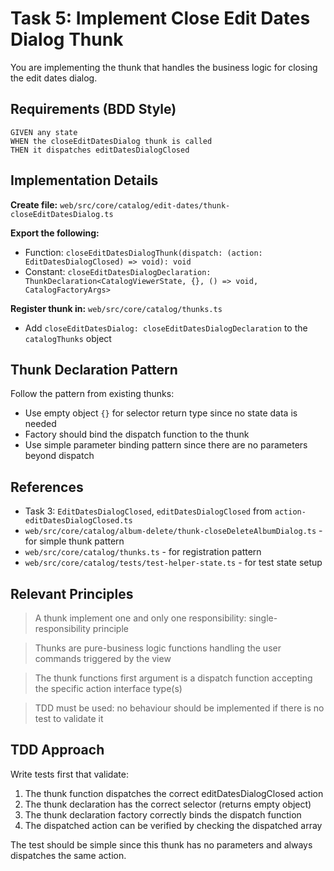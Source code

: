 # Task 5: Implement Close Edit Dates Dialog Thunk

You are implementing the thunk that handles the business logic for closing the edit dates dialog.

## Requirements (BDD Style)

```
GIVEN any state
WHEN the closeEditDatesDialog thunk is called
THEN it dispatches editDatesDialogClosed
```

## Implementation Details

**Create file:** `web/src/core/catalog/edit-dates/thunk-closeEditDatesDialog.ts`

**Export the following:**
- Function: `closeEditDatesDialogThunk(dispatch: (action: EditDatesDialogClosed) => void): void`
- Constant: `closeEditDatesDialogDeclaration: ThunkDeclaration<CatalogViewerState, {}, () => void, CatalogFactoryArgs>`

**Register thunk in:** `web/src/core/catalog/thunks.ts`
- Add `closeEditDatesDialog: closeEditDatesDialogDeclaration` to the `catalogThunks` object

## Thunk Declaration Pattern

Follow the pattern from existing thunks:
- Use empty object `{}` for selector return type since no state data is needed
- Factory should bind the dispatch function to the thunk
- Use simple parameter binding pattern since there are no parameters beyond dispatch

## References

- Task 3: `EditDatesDialogClosed`, `editDatesDialogClosed` from `action-editDatesDialogClosed.ts`
- `web/src/core/catalog/album-delete/thunk-closeDeleteAlbumDialog.ts` - for simple thunk pattern
- `web/src/core/catalog/thunks.ts` - for registration pattern
- `web/src/core/catalog/tests/test-helper-state.ts` - for test state setup

## Relevant Principles

> A thunk implement one and only one responsibility: single-responsibility principle

> Thunks are pure-business logic functions handling the user commands triggered by the view

> The thunk functions first argument is a dispatch function accepting the specific action interface type(s)

> TDD must be used: no behaviour should be implemented if there is no test to validate it

## TDD Approach

Write tests first that validate:
1. The thunk function dispatches the correct editDatesDialogClosed action
2. The thunk declaration has the correct selector (returns empty object)
3. The thunk declaration factory correctly binds the dispatch function
4. The dispatched action can be verified by checking the dispatched array

The test should be simple since this thunk has no parameters and always dispatches the same action.
